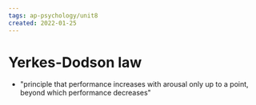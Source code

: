 ```yaml
---
tags: ap-psychology/unit8 
created: 2022-01-25
---
```


# Yerkes-Dodson law

- "principle that performance increases with arousal only up to a point, beyond which performance decreases" 

